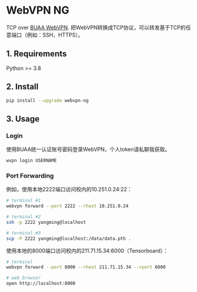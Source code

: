 # WebVPN NG

TCP over [BUAA WebVPN](https://d.buaa.edu.cn/). 把WebVPN转换成TCP协议，可以转发基于TCP的任意端口（例如：SSH，HTTPS）。

## 1. Requirements
Python >= 3.8

## 2. Install
```bash
pip install --upgrade webvpn-ng
```

## 3. Usage

### Login

使用BUAA统一认证账号密码登录WebVPN，个人token请私聊我获取。

```bash
wvpn login USERNAME
```

### Port Forwarding

例如，使用本地2222端口访问校内的10.251.0.24:22：

```bash
# terminal #1
webvpn forward --port 2222 --rhost 10.251.0.24

# terminal #2
ssh -p 2222 yangming@localhost

# terminal #3
scp -P 2222 yangming@localhost:/data/data.pth .
```

使用本地的8000端口访问校内的211.71.15.34:6000（Tensorboard）：

```bash
# terminal
webvpn forward --port 8000 --rhost 211.71.15.34 --rport 6000

# web browser
open http://localhost:8000
```

